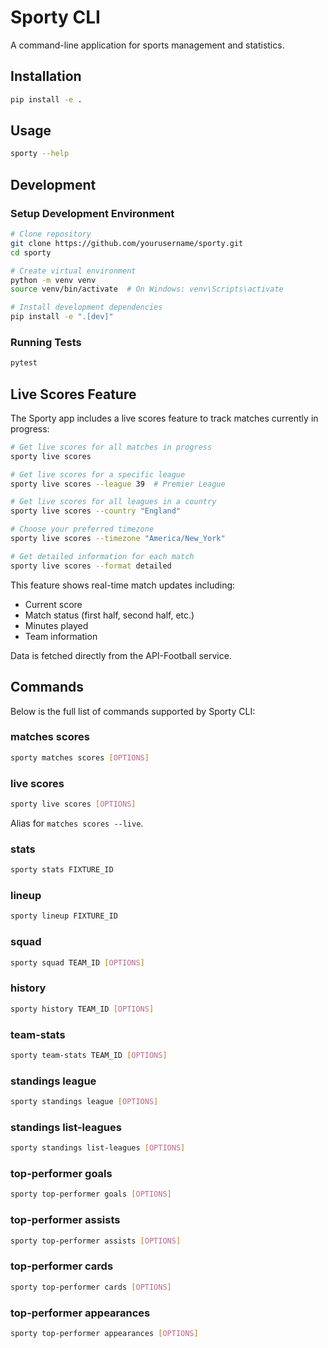 # Sporty CLI

A command-line application for sports management and statistics.

## Installation

```bash
pip install -e .
```

## Usage

```bash
sporty --help
```

## Development

### Setup Development Environment

```bash
# Clone repository
git clone https://github.com/yourusername/sporty.git
cd sporty

# Create virtual environment
python -m venv venv
source venv/bin/activate  # On Windows: venv\Scripts\activate

# Install development dependencies
pip install -e ".[dev]"
```

### Running Tests

```bash
pytest
```

## Live Scores Feature

The Sporty app includes a live scores feature to track matches currently in progress:

```bash
# Get live scores for all matches in progress
sporty live scores

# Get live scores for a specific league
sporty live scores --league 39  # Premier League

# Get live scores for all leagues in a country
sporty live scores --country "England"

# Choose your preferred timezone
sporty live scores --timezone "America/New_York"

# Get detailed information for each match
sporty live scores --format detailed
```

This feature shows real-time match updates including:

- Current score
- Match status (first half, second half, etc.)
- Minutes played
- Team information

Data is fetched directly from the API-Football service.

## Commands

Below is the full list of commands supported by Sporty CLI:

### matches scores

```bash
sporty matches scores [OPTIONS]
```

### live scores

```bash
sporty live scores [OPTIONS]
```

Alias for `matches scores --live`.

### stats

```bash
sporty stats FIXTURE_ID
```

### lineup

```bash
sporty lineup FIXTURE_ID
```

### squad

```bash
sporty squad TEAM_ID [OPTIONS]
```

### history

```bash
sporty history TEAM_ID [OPTIONS]
```

### team-stats

```bash
sporty team-stats TEAM_ID [OPTIONS]
```

### standings league

```bash
sporty standings league [OPTIONS]
```

### standings list-leagues

```bash
sporty standings list-leagues [OPTIONS]
```

### top-performer goals

```bash
sporty top-performer goals [OPTIONS]
```

### top-performer assists

```bash
sporty top-performer assists [OPTIONS]
```

### top-performer cards

```bash
sporty top-performer cards [OPTIONS]
```

### top-performer appearances

```bash
sporty top-performer appearances [OPTIONS]
```
